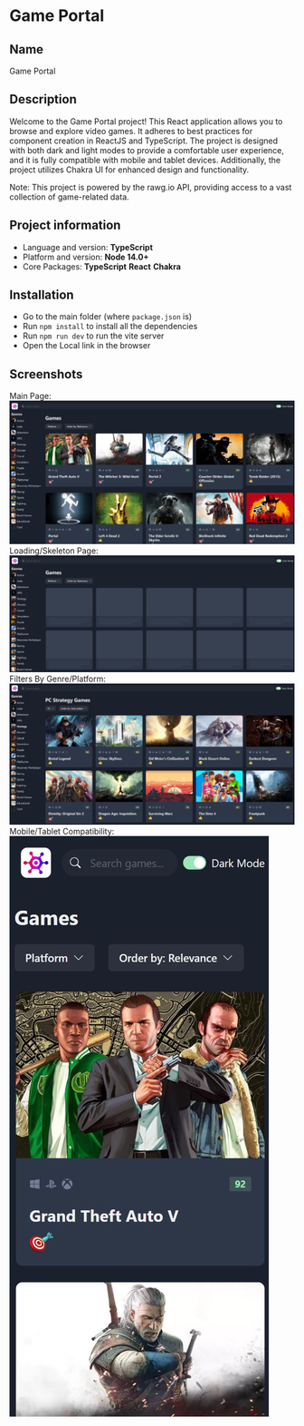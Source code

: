 # Game Portal

## Name

Game Portal

## Description

Welcome to the Game Portal project! This React application allows you to browse and explore video games. It adheres to best practices for component creation in ReactJS and TypeScript. The project is designed with both dark and light modes to provide a comfortable user experience, and it is fully compatible with mobile and tablet devices. Additionally, the project utilizes Chakra UI for enhanced design and functionality.

Note: This project is powered by the rawg.io API, providing access to a vast collection of game-related data.

## Project information

- Language and version: **TypeScript**
- Platform and version: **Node 14.0+**
- Core Packages: **TypeScript** **React** **Chakra**

## Installation

- Go to the main folder (where `package.json` is)
- Run `npm install` to install all the dependencies
- Run `npm run dev` to run the vite server
- Open the Local link in the browser

## Screenshots

Main Page:
![Main Page](public/mainPage.JPG)
Loading/Skeleton Page:
![Loading/Skeleton Page](public/Skeleton.JPG)
Filters By Genre/Platform:
![Filters By Genre/Platform](public/FiltersByGenre_Platform.JPG)
Mobile/Tablet Compatibility:
![Mobile/Tablet Compatibility](public/MobileCompatibility.JPG)
